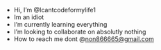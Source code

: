 -  Hi, I’m @Icantcodeformylife1
- Im an idiot 
- I’m currently learning everything
-  I’m looking to collaborate on absolutly nothing 
-  How to reach me   dont   @non866665@gmail.com

<!---
Icantcodeformylife1/Icantcodeformylife1 is a ✨ special ✨ repository because its `README.md` (this file) appears on your GitHub profile.
You can click the Preview link to take a look at your changes.
--->
